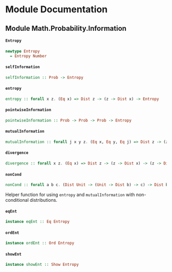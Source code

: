 # Module Documentation

## Module Math.Probability.Information

#### `Entropy`

``` purescript
newtype Entropy
  = Entropy Number
```


#### `selfInformation`

``` purescript
selfInformation :: Prob -> Entropy
```


#### `entropy`

``` purescript
entropy :: forall x z. (Eq x) => Dist z -> (z -> Dist x) -> Entropy
```


#### `pointwiseInformation`

``` purescript
pointwiseInformation :: Prob -> Prob -> Prob -> Entropy
```


#### `mutualInformation`

``` purescript
mutualInformation :: forall j x y z. (Eq x, Eq y, Eq j) => Dist z -> (z -> Dist j) -> (j -> x) -> (j -> y) -> Entropy
```


#### `divergence`

``` purescript
divergence :: forall x z. (Eq x) => Dist z -> (z -> Dist x) -> (z -> Dist x) -> Entropy
```


#### `nonCond`

``` purescript
nonCond :: forall a b c. (Dist Unit -> (Unit -> Dist b) -> c) -> Dist b -> c
```

Helper function for using `entropy` and `mutualInformation` with
non-conditional distributions.

#### `eqEnt`

``` purescript
instance eqEnt :: Eq Entropy
```


#### `ordEnt`

``` purescript
instance ordEnt :: Ord Entropy
```


#### `showEnt`

``` purescript
instance showEnt :: Show Entropy
```